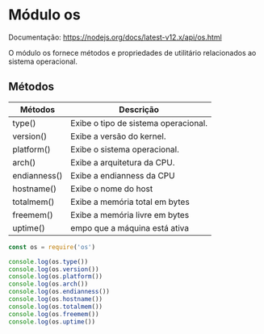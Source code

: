 # Módulo os

Documentação: https://nodejs.org/docs/latest-v12.x/api/os.html

O módulo os fornece métodos e propriedades de utilitário relacionados ao sistema operacional.

## Métodos

Métodos          | Descrição
-----------------|-------------------------------------
type()           | Exibe o tipo de sistema operacional.
version()        | Exibe a versão do kernel.
platform()       | Exibe o sistema operacional.
arch()           | Exibe a arquitetura da CPU.
endianness()     | Exibe a endianness da CPU
hostname()       | Exibe o nome do host
totalmem()       | Exibe a memória total em bytes
freemem()        | Exibe a memória livre em bytes
uptime()         | empo que a máquina está ativa

```js
const os = require('os')

console.log(os.type())
console.log(os.version())
console.log(os.platform())
console.log(os.arch())
console.log(os.endianness())
console.log(os.hostname())
console.log(os.totalmem())
console.log(os.freemem())
console.log(os.uptime())
```